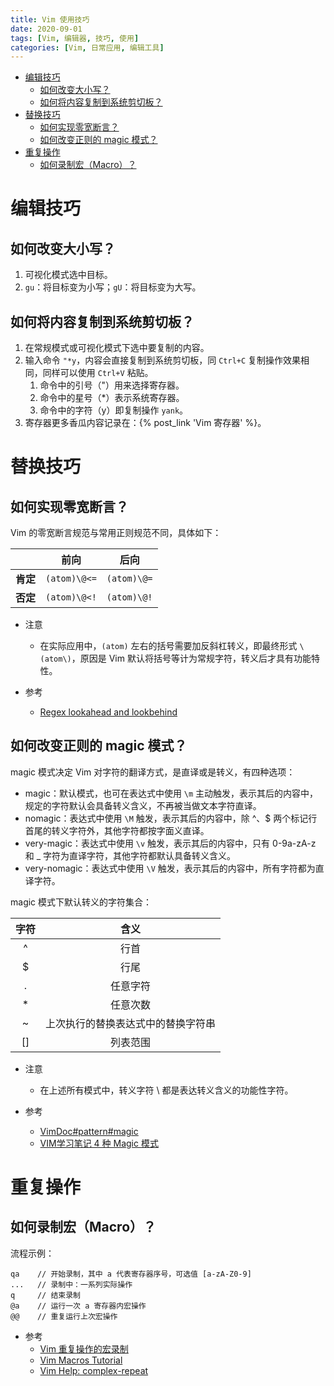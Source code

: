 ```yaml
---
title: Vim 使用技巧
date: 2020-09-01
tags: [Vim, 编辑器, 技巧, 使用]
categories: [Vim, 日常应用, 编辑工具]
---
```

- [编辑技巧](#编辑技巧)
  - [如何改变大小写？](#如何改变大小写)
  - [如何将内容复制到系统剪切板？](#如何将内容复制到系统剪切板)
- [替换技巧](#替换技巧)
  - [如何实现零宽断言？](#如何实现零宽断言)
  - [如何改变正则的 magic 模式？](#如何改变正则的-magic-模式)
- [重复操作](#重复操作)
  - [如何录制宏（Macro）？](#如何录制宏macro)

# 编辑技巧
## 如何改变大小写？
1. 可视化模式选中目标。
2. `gu`：将目标变为小写；`gU`：将目标变为大写。

## 如何将内容复制到系统剪切板？
1. 在常规模式或可视化模式下选中要复制的内容。
2. 输入命令 `"*y`，内容会直接复制到系统剪切板，同 `Ctrl+C` 复制操作效果相同，同样可以使用 `Ctrl+V` 粘贴。
   1. 命令中的引号（"）用来选择寄存器。
   2. 命令中的星号（*）表示系统寄存器。
   3. 命令中的字符（y）即复制操作 `yank`。
3. 寄存器更多香瓜内容记录在：{% post_link 'Vim 寄存器' %}。

# 替换技巧
## 如何实现零宽断言？
Vim 的零宽断言规范与常用正则规范不同，具体如下：

|     |前向|后向|
|:---:|:---:|:---:|
|**肯定**| `(atom)\@<=` | `(atom)\@=` |
|**否定**| `(atom)\@<!` | `(atom)\@!` |

* 注意
  * 在实际应用中，`(atom)` 左右的括号需要加反斜杠转义，即最终形式 `\(atom\)`，原因是 Vim 默认将括号等计为常规字符，转义后才具有功能特性。

* 参考
  * [Regex lookahead and lookbehind](https://vim.fandom.com/wiki/Regex_lookahead_and_lookbehind)

## 如何改变正则的 magic 模式？
magic 模式决定 Vim 对字符的翻译方式，是直译或是转义，有四种选项：
* magic：默认模式，也可在表达式中使用 `\m` 主动触发，表示其后的内容中，规定的字符默认会具备转义含义，不再被当做文本字符直译。
* nomagic：表达式中使用 `\M` 触发，表示其后的内容中，除 ^、$ 两个标记行首尾的转义字符外，其他字符都按字面义直译。
* very-magic：表达式中使用 `\v` 触发，表示其后的内容中，只有 0-9a-zA-z 和 _ 字符为直译字符，其他字符都默认具备转义含义。
* very-nomagic：表达式中使用 `\V` 触发，表示其后的内容中，所有字符都为直译字符。

magic 模式下默认转义的字符集合：

|字符|含义|
|:---:|:---:|
|^|行首|
|$|行尾|
|.|任意字符|
|*|任意次数|
|~|上次执行的替换表达式中的替换字符串|
|[]|列表范围|

* 注意
  * 在上述所有模式中，转义字符 \ 都是表达转义含义的功能性字符。

* 参考
  * [VimDoc#pattern#magic](http://vimdoc.sourceforge.net/htmldoc/pattern.html#/magic)
  * [VIM学习笔记 4 种 Magic 模式](http://yyq123.github.io/learn-vim/learn-vim-Regex-4MagicModes.html)

# 重复操作
## 如何录制宏（Macro）？
流程示例：
  ```
  qa    // 开始录制，其中 a 代表寄存器序号，可选值 [a-zA-Z0-9]
  ...   // 录制中：一系列实际操作
  q     // 结束录制
  @a    // 运行一次 a 寄存器内宏操作
  @@    // 重复运行上次宏操作
  ```

* 参考
  * [Vim 重复操作的宏录制](https://www.cnblogs.com/ini_always/archive/2011/09/21/2184446.html)
  * [Vim Macros Tutorial](https://vim.fandom.com/wiki/Macros)
  * [Vim Help: complex-repeat](https://vimhelp.org/repeat.txt.html#complex-repeat)